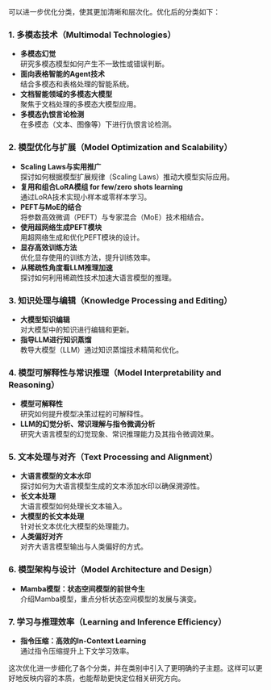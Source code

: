 可以进一步优化分类，使其更加清晰和层次化。优化后的分类如下：

### 1. **多模态技术（Multimodal Technologies）**
   - **多模态幻觉**  
     研究多模态模型如何产生不一致性或错误判断。
   - **面向表格智能的Agent技术**  
     结合多模态和表格处理的智能系统。
   - **文档智能领域的多模态大模型**  
     聚焦于文档处理的多模态大模型应用。
   - **多模态仇恨言论检测**  
     在多模态（文本、图像等）下进行仇恨言论检测。

### 2. **模型优化与扩展（Model Optimization and Scalability）**
   - **Scaling Laws与实用推广**  
     探讨如何根据模型扩展规律（Scaling Laws）推动大模型实际应用。
   - **复用和组合LoRA模组 for few/zero shots learning**  
     通过LoRA技术实现小样本或零样本学习。
   - **PEFT与MoE的结合**  
     将参数高效微调（PEFT）与专家混合（MoE）技术相结合。
   - **使用超网络生成PEFT模块**  
     用超网络生成和优化PEFT模块的设计。
   - **显存高效训练方法**  
     优化显存使用的训练方法，提升训练效率。
   - **从稀疏性角度看LLM推理加速**  
     探讨如何利用稀疏性技术加速大语言模型的推理。

### 3. **知识处理与编辑（Knowledge Processing and Editing）**
   - **大模型知识编辑**  
     对大模型中的知识进行编辑和更新。
   - **指导LLM进行知识蒸馏**  
     教导大模型（LLM）通过知识蒸馏技术精简和优化。

### 4. **模型可解释性与常识推理（Model Interpretability and Reasoning）**
   - **模型可解释性**  
     研究如何提升模型决策过程的可解释性。
   - **LLM的幻觉分析、常识理解与指令微调分析**  
     研究大语言模型的幻觉现象、常识推理能力及其指令微调效果。

### 5. **文本处理与对齐（Text Processing and Alignment）**
   - **大语言模型的文本水印**  
     探讨如何为大语言模型生成的文本添加水印以确保溯源性。
   - **长文本处理**  
     大语言模型如何处理长文本输入。
   - **大模型的长文本处理**  
     针对长文本优化大模型的处理能力。
   - **人类偏好对齐**  
     对齐大语言模型输出与人类偏好的方式。

### 6. **模型架构与设计（Model Architecture and Design）**
   - **Mamba模型：状态空间模型的前世今生**  
     介绍Mamba模型，重点分析状态空间模型的发展与演变。

### 7. **学习与推理效率（Learning and Inference Efficiency）**
   - **指令压缩：高效的In-Context Learning**  
     通过指令压缩提升上下文学习效率。

这次优化进一步细化了各个分类，并在类别中引入了更明确的子主题。这样可以更好地反映内容的本质，也能帮助更快定位相关研究方向。